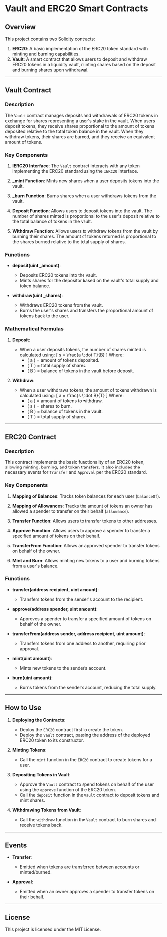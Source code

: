 # Vault and ERC20 Smart Contracts

## Overview

This project contains two Solidity contracts: 

1. **ERC20**: A basic implementation of the ERC20 token standard with minting and burning capabilities.
2. **Vault**: A smart contract that allows users to deposit and withdraw ERC20 tokens in a liquidity vault, minting shares based on the deposit and burning shares upon withdrawal.

---

## Vault Contract

### Description

The `Vault` contract manages deposits and withdrawals of ERC20 tokens in exchange for shares representing a user's stake in the vault. When users deposit tokens, they receive shares proportional to the amount of tokens deposited relative to the total token balance in the vault. When they withdraw tokens, their shares are burned, and they receive an equivalent amount of tokens.

### Key Components

1. **IERC20 Interface**: 
   The `Vault` contract interacts with any token implementing the ERC20 standard using the `IERC20` interface.

2. **_mint Function**: 
   Mints new shares when a user deposits tokens into the vault.

3. **_burn Function**: 
   Burns shares when a user withdraws tokens from the vault.

4. **Deposit Function**: 
   Allows users to deposit tokens into the vault. The number of shares minted is proportional to the user's deposit relative to the total balance of tokens in the vault.

5. **Withdraw Function**: 
   Allows users to withdraw tokens from the vault by burning their shares. The amount of tokens returned is proportional to the shares burned relative to the total supply of shares.

### Functions

- **deposit(uint _amount)**: 
  - Deposits ERC20 tokens into the vault.
  - Mints shares for the depositor based on the vault's total supply and token balance.
  
- **withdraw(uint _shares)**: 
  - Withdraws ERC20 tokens from the vault.
  - Burns the user's shares and transfers the proportional amount of tokens back to the user.

### Mathematical Formulas

1. **Deposit**:
   - When a user deposits tokens, the number of shares minted is calculated using:
     \[
     s = \frac{a \cdot T}{B}
     \]
     Where:
     - \( a \) = amount of tokens deposited.
     - \( T \) = total supply of shares.
     - \( B \) = balance of tokens in the vault before deposit.

2. **Withdraw**:
   - When a user withdraws tokens, the amount of tokens withdrawn is calculated using:
     \[
     a = \frac{s \cdot B}{T}
     \]
     Where:
     - \( a \) = amount of tokens to withdraw.
     - \( s \) = shares to burn.
     - \( B \) = balance of tokens in the vault.
     - \( T \) = total supply of shares.

---

## ERC20 Contract

### Description

This contract implements the basic functionality of an ERC20 token, allowing minting, burning, and token transfers. It also includes the necessary events for `Transfer` and `Approval` per the ERC20 standard.

### Key Components

1. **Mapping of Balances**: 
   Tracks token balances for each user (`balanceOf`).

2. **Mapping of Allowances**: 
   Tracks the amount of tokens an owner has allowed a spender to transfer on their behalf (`allowance`).

3. **Transfer Function**: 
   Allows users to transfer tokens to other addresses.

4. **Approve Function**: 
   Allows users to approve a spender to transfer a specified amount of tokens on their behalf.

5. **TransferFrom Function**: 
   Allows an approved spender to transfer tokens on behalf of the owner.

6. **Mint and Burn**: 
   Allows minting new tokens to a user and burning tokens from a user's balance.

### Functions

- **transfer(address recipient, uint amount)**: 
  - Transfers tokens from the sender's account to the recipient.
  
- **approve(address spender, uint amount)**: 
  - Approves a spender to transfer a specified amount of tokens on behalf of the owner.

- **transferFrom(address sender, address recipient, uint amount)**: 
  - Transfers tokens from one address to another, requiring prior approval.
  
- **mint(uint amount)**: 
  - Mints new tokens to the sender’s account.
  
- **burn(uint amount)**: 
  - Burns tokens from the sender’s account, reducing the total supply.

---

## How to Use

1. **Deploying the Contracts**:
   - Deploy the `ERC20` contract first to create the token.
   - Deploy the `Vault` contract, passing the address of the deployed ERC20 token to its constructor.

2. **Minting Tokens**:
   - Call the `mint` function in the `ERC20` contract to create tokens for a user.

3. **Depositing Tokens in Vault**:
   - Approve the `Vault` contract to spend tokens on behalf of the user using the `approve` function of the ERC20 token.
   - Call the `deposit` function in the `Vault` contract to deposit tokens and mint shares.

4. **Withdrawing Tokens from Vault**:
   - Call the `withdraw` function in the `Vault` contract to burn shares and receive tokens back.

---

## Events

- **Transfer**: 
  - Emitted when tokens are transferred between accounts or minted/burned.
  
- **Approval**: 
  - Emitted when an owner approves a spender to transfer tokens on their behalf.

---

## License

This project is licensed under the MIT License.
